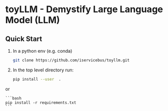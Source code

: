 # toyLLM - Demystify Large Language Model (LLM)


## Quick Start


1. In a python env (e.g. conda)

    ```bash
    git clone https://github.com/iservicebus/toyllm.git
    ```

2. In the top level directory run:
    ```bash
    pip install --user  .
    ```
or

    ```bash
    pip install -r requirements.txt    
    ```

